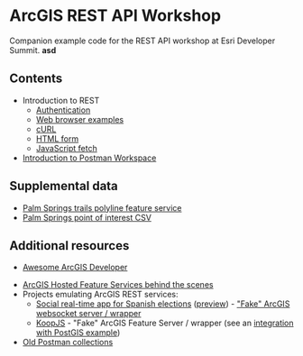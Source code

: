 # ArcGIS REST API Workshop

Companion example code for the REST API workshop at Esri Developer Summit. **asd**

## Contents

- Introduction to REST
    - [Authentication](./authentication/README.md)
    - [Web browser examples](./browser-samples/README.md)
    - [cURL](./curl-samples/README.md)
    - [HTML form](./browser-samples/README.md)
    - [JavaScript fetch](./browser-samples/README.md)
- [Introduction to Postman Workspace](./Intro-Postman-Workspace/README.md)

## Supplemental data

- [Palm Springs trails polyline feature service](https://services.arcgis.com/2ycVue24EK6qzjat/arcgis/rest/services/PS_trails/FeatureServer)
- [Palm Springs point of interest CSV](./data/palm-springs-poi.csv)

## Additional resources

* [Awesome ArcGIS Developer](https://github.com/esri/awesome-arcgis-developer)
- [ArcGIS Hosted Feature Services behind the scenes](https://twitter.com/hhkaos/status/1430123756803006468) 
- Projects emulating ArcGIS REST services:
	- [Social real-time app for Spanish elections](https://github.com/esri-es/twitter-rt-service) ([preview](https://youtu.be/PeTzi-ficFo?t=413)) - ["Fake" ArcGIS websocket server / wrapper](https://github.com/esri-es/arcgis_websocket_server)
	- [KoopJS](https://github.com/koopjs?type=source) - "Fake" ArcGIS Feature Server / wrapper (see an [integration with PostGIS example](https://youtu.be/-TCFaXQuhUE?t=688))
- [Old Postman collections](https://github.com/esri-es/ArcGIS-REST-API)